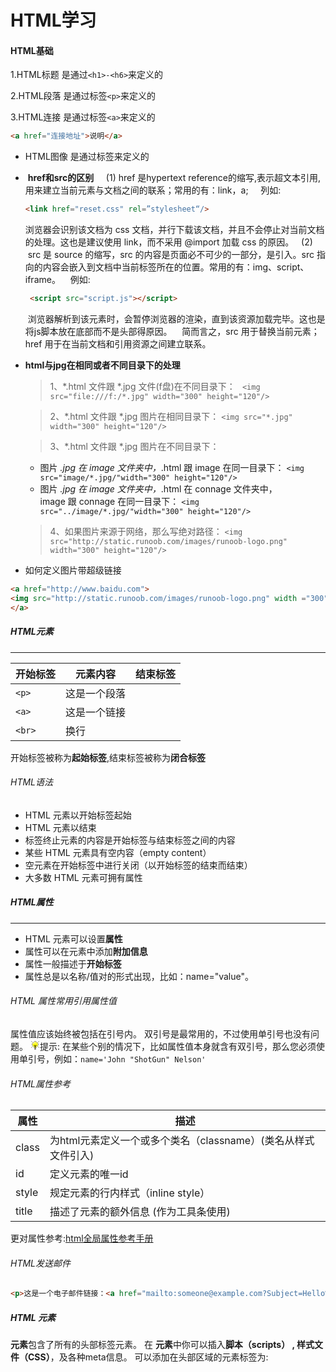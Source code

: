 
# HTML学习
####  HTML基础
1.HTML标题 是通过`<h1>-<h6>`来定义的
    
2.HTML段落 是通过标签`<p>`来定义的
    
3.HTML连接 是通过标签`<a>`来定义的 
```html
<a href="连接地址">说明</a> 
```
* HTML图像 是通过标签<img>来定义的 <img src=""/>
*  **href和src的区别**
    (1) href 是hypertext reference的缩写,表示超文本引用,用来建立当前元素与文档之间的联系；常用的有：link，a;
    列如:
    ```html
    <link href="reset.css" rel=”stylesheet“/>
    ```
   浏览器会识别该文档为 css 文档，并行下载该文档，并且不会停止对当前文档的处理。这也是建议使用 link，而不采用 @import 加载 css 的原因。
   (2)  src 是 source 的缩写，src 的内容是页面必不可少的一部分，是引入。src 指向的内容会嵌入到文档中当前标签所在的位置。常用的有：img、script、iframe。
   例如:
   ```html
    <script src="script.js"></script>
   ```
   浏览器解析到该元素时，会暂停浏览器的渲染，直到该资源加载完毕。这也是将js脚本放在底部而不是头部得原因。
   简而言之，src 用于替换当前元素；href 用于在当前文档和引用资源之间建立联系。

* **html与jpg在相同或者不同目录下的处理**

   >1、*.html 文件跟 *.jpg 文件(f盘)在不同目录下：
        ` <img src="file:///f:/*.jpg" width="300" height="120"/>`     
   
   >2、*.html 文件跟 *.jpg 图片在相同目录下：
       `<img src="*.jpg" width="300" height="120"/>`
    
  > 3、*.html 文件跟 *.jpg 图片在不同目录下：
    *  图片 *.jpg 在 image 文件夹中，*.html 跟 image 在同一目录下：
       `<img src="image/*.jpg/"width="300" height="120"/>`
    * 图片 *.jpg 在 image 文件夹中，*.html 在 connage 文件夹中，image 跟 connage 在同一目录下：
      `<img src="../image/*.jpg/"width="300" height="120"/>`

  >4、如果图片来源于网络，那么写绝对路径：
     `<img src="http://static.runoob.com/images/runoob-logo.png" width="300" height="120"/>`

* 如何定义图片带超级链接
 ```html
<a href="http://www.baidu.com"> 
<img src="http://static.runoob.com/images/runoob-logo.png" width ="300" height="120"> 
</a>
```
 
##### HTML元素
***
|开始标签|元素内容|结束标签|
|---|---|---|
|`<p>`|这是一个段落|</p>|
|`<a>`|这是一个链接|</a>|
| `<br> `|换行||

开始标签被称为**起始标签**,结束标签被称为**闭合标签**
###### HTML语法
* HTML 元素以开始标签起始
* HTML 元素以结束
* 标签终止元素的内容是开始标签与结束标签之间的内容
* 某些 HTML 元素具有空内容（empty content）
* 空元素在开始标签中进行关闭（以开始标签的结束而结束）
* 大多数 HTML 元素可拥有属性

##### HTML属性
***
* HTML 元素可以设置**属性**
* 属性可以在元素中添加**附加信息**
* 属性一般描述于**开始标签**
* 属性总是以名称/值对的形式出现，比如：name="value"。

###### HTML 属性常用引用属性值

属性值应该始终被包括在引号内。
双引号是最常用的，不过使用单引号也没有问题。
![info](data:image/gif;base64,R0lGODlhDwAPALMAAP//////mP//gJmZmf//YP//SP//MP//GPDwENjYCHBwcAAAAMDAwAAAAAAAAAAAACH+aGljb24zLmdpZiBmb3IgdXNlIGluIFVCQg0KDQooQykgMTk5OSBQaGlsaXBwIEVzc2VsYmFjaCAocGxlQGdteC5uZXQpDQpodHRwOi8vd3d3Lm50Z2FtZXBhbGFjZS5pc2Nvb2wubmV0ACH5BAkIAAwALAAAAAAPAA8AAARLkMlJKxt06DzxDUTheZMYCKEwFNZwFnBxkNIgGHhuqJmB/ECEgWZDJI5HBK+XWDQTCJpEVHhSKyPEIlrrdAgLAklaU5BbZktrU4kAADs=)提示:&nbsp;在某些个别的情况下，比如属性值本身就含有双引号，那么您必须使用单引号，例如：`name='John "ShotGun" Nelson'`

###### HTML属性参考

|属性|描述|
|---|---|
|class|为html元素定义一个或多个类名（classname）(类名从样式文件引入)|
|id|定义元素的唯一id|
|style|规定元素的行内样式（inline style）|
|title|描述了元素的额外信息 (作为工具条使用)|

更对属性参考:[html全局属性参考手册](http://www.runoob.com/tags/ref-standardattributes.html)

###### HTML发送邮件
``` html
<p>这是一个电子邮件链接：<a href="mailto:someone@example.com?Subject=Hello%20again" target="_top">发送邮件</a></p><p> <b>注意:</b>  单词之间空格使用 %20 代替，以确保浏览器可以正常显示文本。</p>
```

##### HTML <head> 元素
  **<head> 元素**包含了所有的头部标签元素。
  在 **<head>元素**中你可以插入**脚本（scripts） , 样式文件（CSS）**，及各种meta信息。
  可以添加在头部区域的元素标签为: **<title>**, **<style>**, **<meta>**, **<link>**, **<script>**, **<noscript>**, and **<base>**
  
  
| 标签 |  描述 |
| --- | --- |
| `<head>`|  定义了文档的信息 |
| `<title>` |  定义了文档的标题 |
| `<base>`|定义了页面链接标签的默认链接地址|
| `<link>`|定义了一个文档和外部资源之间的关系|
| `<meta>`|定义了HTML文档中的元数据|
| `<script>`|定义了客户端的脚本文件|
|`<style>`|定义了HTML文档的样式文件|
  
###### HTML `<title>` 元素
 <title> 标签定义了不同文档的标题。
 <title> 在 HTML/XHTML 文档中是必须的。
 <title> 元素:
 * 定义了浏览器工具栏的标题
 * 当网页添加到收藏夹时，显示在收藏夹中的标题
 * 显示在搜索引擎结果页面的标题
 
 ###### HTML `<base>` 元素
 <base> 标签描述了基本的链接地址/链接目标，该标签作为HTML文档中所有的链接标签的默认链接:
```html
 <head><base href="http://www.runoob.com/images/" target="_blank"></head>
 ```

 ##### HTML `<link>` 元素
 <link> 标签定义了文档与外部资源之间的关系。
 <link> 标签通常用于链接到样式表:
 ```html
 <head><link rel="stylesheet" type="text/css" href="mystyle.css"></head>
 ```
 ##### HTML `<style>` 元素
 <style> 标签定义了HTML文档的样式文件引用地址.在<style> 元素中你也可以直接添加样式来渲染 HTML 文档:
 ```html
<head><style type="text/css">
body {background-color:yellow}
p {color:blue}</style></head>
```

##### HTML `<meta>` 元素
 meta标签描述了一些基本的元数据。
 `<meta>` 标签提供了元数据.元数据也不显示在页面上，但会被浏览器解析。
 META 元素通常用于指定网页的描述，关键词，文件的最后修改时间，作者，和其他元数据。元数据可以使用于浏览器（如何显示内容或重新加载页面），搜索引擎（关键词），或其他Web服务。
 `<meta>` 一般放置于 `<head>` 区域
 ###### <meta> 标签- 使用实例
* 为搜索引擎定义关键词:
 ```html
<meta name="keywords" content="HTML, CSS, XML, XHTML, JavaScript">
```
* 为网页定义描述内容:
 ```html
<meta name="description" content="免费 Web & 编程 教程">
```
* 定义网页作者:
 ```html
<meta name="author" content="Runoob">
```
* 每30秒钟刷新当前页面:
 ```html
<meta http-equiv="refresh" content="30">
```

##### HTML样式-CSS

1.如何使用CSS

CSS 是在 HTML 4 开始使用的,是为了更好的渲染HTML元素而引入的.
CSS 可以通过以下方式添加到HTML中:
* 内联样式- 在HTML元素中使用"style" 属性
* 内部样式表 -在HTML文档头部 <head> 区域使用<style> 元素 来包含CSS外部引用 - 使用
* 外部 CSS 文件最好的方式是通过外部引用CSS文件.

2.内联样式
当特殊的样式需要应用到个别元素时，就可以使用内联样式。 使用内联样式的方法是在相关的标签中使用样式属性。样式属性可以包含任何 CSS 属性。以下实例显示出如何改变段落的颜色和左外边距。
```html
<p style="color:blue;margin-left:20px;">This is a paragraph.</p>
```
* 实例
   背景色属性定义一个元素的背景颜色
```html
<body style="background-color:yellow;"> <h2 style="background-color:red;">这是一个标题</h2> <p style="background-color:green;">这是一个段落。</p> </body>
```
3.外部样式
  当样式需要被应用到很多页面的时候，外部样式表将是理想的选择。使用外部样式表，你就可以通过更改一个文件来改变整个站点的外观。
  ```html
<head><link rel="stylesheet" type="text/css" href="mystyle.css"></head>
```
##### HTML样式-图像

###### HTML图像标签（`<img>`）和源属性（Src）
在 HTML 中，图像由`<img>` 标签定义。`<img>` 是空标签，意思是说，它只包含属性，并且没有闭合标签。要在页面上显示图像，你需要使用源属性（src）。src 指 "source"。源属性的值是图像的 URL 地址。定义图像的语法是：
```html
<img src="url" alt="some_text">
```
###### HTML 图像- Alt属性
alt 属性用来为图像定义一串预备的可替换的文本。替换文本属性的值是用户定义的。
```html
<img src="boat.gif" alt="Big Boat">
```
在浏览器无法载入图像时，替换文本属性告诉读者她们失去的信息。此时，浏览器将显示这个替代性的文本而不是图像。

###### HTML 图像- 设置图像的高度与宽度
height（高度） 与 width（宽度）属性用于设置图像的高度与宽度。属性值默认单位为像素:
```html
<img src="pulpit.jpg" alt="Pulpit rock" width="304" height="228">
```
提示: 指定图像的高度和宽度是一个很好的习惯。如果图像指定了高度宽度，页面加载时就会保留指定的尺寸。如果没有指定图片的大小，加载页面时有可能会破坏HTML页面的整体布局。

###### HTML `<area>` 标签的 coords 属性

* **定义和用法**
coords 属性规定区域的 x 和 y 坐标。coords 属性与 shape 属性配合使用，来规定区域的尺寸、形状和位置。图像左上角的坐标是 "0,0"。
* **详细解释：**
`<area>` 标签的 coords 属性定义了客户端图像映射中对鼠标敏感的区域的坐标。坐标的数字及其含义取决于 shape 属性中决定的区域形状。可以将客户端图像映射中的超链接区域定义为矩形、圆形或多边形等。
*下面列出了每种形状的适当值：*

**圆形：shape="circle"，coords="x,y,z"**
这里的 x 和 y 定义了圆心的位置（"0,0" 是图像左上角的坐标），r 是以像素为单位的圆形半径。

**多边形:shape="polygon",coords="x1,y1,x2,y2,x3,y3,..."**
每一对 "x,y" 坐标都定义了多边形的一个顶点（"0,0" 是图像左上角的坐标）。定义三角形至少需要三组坐标；高纬多边形则需要更多数量的顶点。多边形会自动封闭，因此在列表的结尾不需要重复第一个坐标来闭合整个区域。

**矩形：shape="rectangle"，coords="x1,y1,x2,y2"**

第一个坐标是矩形的一个角的顶点坐标，另一对坐标是对角的顶点坐标，"0,0" 是图像左上角的坐标。请注意，定义矩形实际上是定义带有四个顶点的多边形的一种简化方法。例如，下面的 XHTML 片段在一个 100x100 像素图像的右下方四分之一处，定义了一个对鼠标敏感的区域，并在图像的正中间定义了一个圆形区域。
```html
<map name="map">
  <area shape="rect" coords="75,75,99,99" nohref="nohref">
  <area shape="circ" coords="50,50,25" nohref="nohref">
</map>
```
